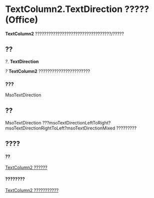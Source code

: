 
# TextColumn2.TextDirection ????? (Office)

 **TextColumn2** ??????????????????????????????????/?????


## ??

 _?_. **TextDirection**

 _?_ **TextColumn2** ???????????????????????


### ???

MsoTextDirection


## ??

MsoTextDirection ???msoTextDirectionLeftToRight?msoTextDirectionRightToLeft?msoTextDirectionMixed ?????????


## ????


#### ??


[TextColumn2 ??????](631387c1-2b7a-6c98-d05f-c054434c8b9d.md)
#### ????????


[TextColumn2 ???????????](http://msdn.microsoft.com/library/adfe4540-26e2-b315-6396-313169d503c6%28Office.15%29.aspx)